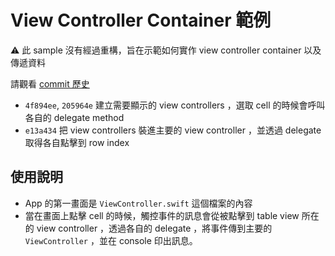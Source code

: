 # View Controller Container 範例

⚠️ 此 sample 沒有經過重構，旨在示範如何實作 view controller container 以及傳遞資料

請觀看 [commit 歷史](https://github.com/vc7/iOSViewControllerContainerSample/commits/master)

- `4f894ee`, `205964e` 建立需要顯示的 view controllers ，選取 cell 的時候會呼叫各自的 delegate method
- `e13a434` 把 view controllers 裝進主要的 view controller ，並透過 delegate 取得各自點擊到 row index

## 使用說明

- App 的第一畫面是 `ViewController.swift` 這個檔案的內容
- 當在畫面上點擊 cell 的時候，觸控事件的訊息會從被點擊到 table view 所在的 view controller ，透過各自的 delegate ，將事件傳到主要的 `ViewController` ，並在 console 印出訊息。
